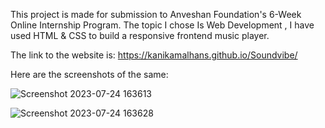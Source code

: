 This project is made for submission to Anveshan Foundation's 6-Week Online Internship Program. The topic I chose Is Web Development , I have used HTML & CSS to build a responsive frontend music player. 

The link to the website is: https://kanikamalhans.github.io/Soundvibe/ 

Here are the screenshots of the same:

![Screenshot 2023-07-24 163613](https://github.com/kanikamalhans/Soundvibe/assets/91647703/13f73f68-89c3-43cd-a6fb-bc1d9775491d)

![Screenshot 2023-07-24 163628](https://github.com/kanikamalhans/Soundvibe/assets/91647703/87457e27-7602-4eed-9bd7-827bfe29080a)



